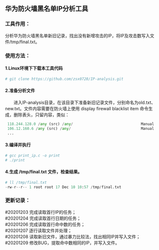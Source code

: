 ## 华为防火墙黑名单IP分析工具

### 工具作用：
分析华为防火墙黑名单新旧记录，找出没有新增攻击的IP，将IP及攻击数写入文件/tmp/final.txt。
### 使用方法：
#### 1.Linux环境下下载本工具代码
```python
# git clone https://github.com/zsx0728/IP-analysis.git
```
#### 2.准备分析文件
&ensp;&ensp;&ensp;&ensp;进入IP-analysis目录，在该目录下准备新旧记录文件，分别命名为old.txt、new.txt。文件内容需要在防火墙上使用 display firewall blacklist item 命令生成，删除表头，只留内容，类似：<br>
```python
 118.244.128.0 /any (src) /any/                               Manual               2020/09/25 09:05:52    Permanent 625               
 106.12.160.6 /any (src) /any/                                Manual               2020/09/21 14:10:31    Permanent 368               
 ...
 ```
#### 3.编译并执行
```python
# gcc print_ip.c -o print
# ./print
```
#### 4.生成 /tmp/final.txt 文件，检查结果。
```python
# ll /tmp/final.txt
-rw-r--r-- 1 root root 17 Dec 10 10:57 /tmp/final.txt
```

### 更新记录：
#20201203 完成读取首行IP的任务；<br>
#20201204 完成读取首行日期的任务；<br>
#20201206 完成读取首行命中数的任务；<br>
#20201207 逐行读取文件并处理；<br>
#20201208 读取新旧文件，通过暴力比较法，找出相同IP并写入文件；<br>
#20201209 修改BUG，提取命中数相同的IP，并写入文件。
